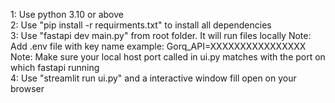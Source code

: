 1: Use python 3.10 or above  
2: Use "pip install -r requirments.txt"  to install all dependencies  
3: Use "fastapi dev main.py" from root folder. It will run files locally
Note:  Add .env file with key name example:  Gorq_API=XXXXXXXXXXXXXXXX  
Note: Make sure your local host port called in ui.py matches with the port on which fastapi running    
4: Use "streamlit run ui.py" and a interactive window fill open on your browser     

